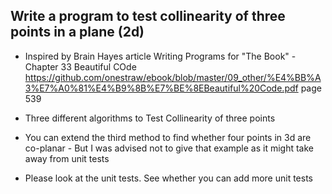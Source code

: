 ## Write a program to test collinearity of three points in a plane (2d)



 - Inspired by Brain Hayes article Writing Programs for "The Book" - Chapter 33 Beautiful COde https://github.com/onestraw/ebook/blob/master/09_other/%E4%BB%A3%E7%A0%81%E4%B9%8B%E7%BE%8EBeautiful%20Code.pdf page 539

-  Three different algorithms to Test Collinearity of three points

- You can extend the third method to find whether four points in 3d  are co-planar - But I was advised not to give that example as it might take away from unit tests

-  Please look at the unit tests. See whether you can add more unit tests
